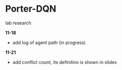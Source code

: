 # Porter-DQN
lab research


**11-18**
+ add log of agent path (in progress)

**11-21**
+ add conflict count, its definitino is shown in slides